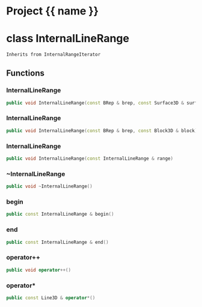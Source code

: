 <script setup>
import {useRoute} from 'vitepress'
const {path} = useRoute()
const tokens = path.split('/')
const words = tokens[2].split('-');
for (let i = 0; i < words.length; i++) {
    words[i] = words[i].charAt(0).toUpperCase() + words[i].slice(1);
    words[i] = words[i].replace('geode', 'Geode')
}
const name = words.join('-');
</script>
# Project {{ name }}

# class InternalLineRange


```cpp
Inherits from InternalRangeIterator
```



## Functions

### InternalLineRange

```cpp
public void InternalLineRange(const BRep & brep, const Surface3D & surface)
```


### InternalLineRange

```cpp
public void InternalLineRange(const BRep & brep, const Block3D & block)
```


### InternalLineRange

```cpp
public void InternalLineRange(const InternalLineRange & range)
```


### ~InternalLineRange

```cpp
public void ~InternalLineRange()
```


### begin

```cpp
public const InternalLineRange & begin()
```


### end

```cpp
public const InternalLineRange & end()
```


### operator++

```cpp
public void operator++()
```


### operator*

```cpp
public const Line3D & operator*()
```




